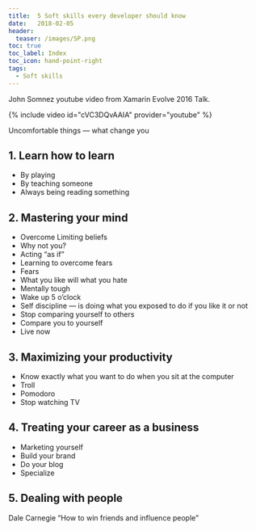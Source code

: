 ```yaml
---
title:  5 Soft skills every developer should know
date:   2018-02-05
header:
  teaser: /images/SP.png
toc: true
toc_label: Index
toc_icon: hand-point-right
tags:
  - Soft skills
---
```


John Somnez youtube video from Xamarin Evolve 2016 Talk.

{% include video id="cVC3DQvAAIA" provider="youtube" %}

Uncomfortable things — what change you

## 1. Learn how to learn

* By playing
* By teaching someone
* Always being reading something

## 2. Mastering your mind

* Overcome Limiting beliefs
* Why not you?
* Acting “as if”
* Learning to overcome fears
* Fears
* What you like will what you hate
* Mentally tough
* Wake up 5 o’clock
* Self discipline — is doing what you exposed to do if you like it or not
* Stop comparing yourself to others
* Compare you to yourself
* Live now

## 3. Maximizing your productivity

* Know exactly what you want to do when you sit at the computer
* Troll
* Pomodoro
* Stop watching TV

## 4. Treating your career as a business

* Marketing yourself
* Build your brand
* Do your blog
* Specialize

## 5. Dealing with people

Dale Carnegie “How to win friends and influence people”
